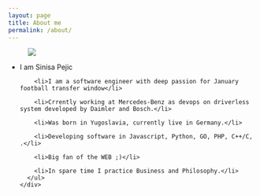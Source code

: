 ```yaml
---
layout: page
title: About me
permalink: /about/
---
```



<div class="container-fluid">

  <figure class="bg-center">
    <img src="{{site.baseurl}}/assets/img/hello-tee-t.png">
  </figure>

</div>

<div class="wrapper">
  <div class="row">
    <div class="col-md-12">
      <ul class="about-me-list">
        <li>I am Sinisa Pejic</li>

        <li>I am a software engineer with deep passion for January football transfer window</li>

        <li>Crrently working at Mercedes-Benz as devops on driverless system developed by Daimler and Bosch.</li>

        <li>Was born in Yugoslavia, currently live in Germany.</li>
        
        <li>Developing software in Javascript, Python, GO, PHP, C++/C, .</li>

        <li>Big fan of the WEB ;)</li>

        <li>In spare time I practice Business and Philosophy.</li>
      </ul>
    </div>
  </div>
</div>
